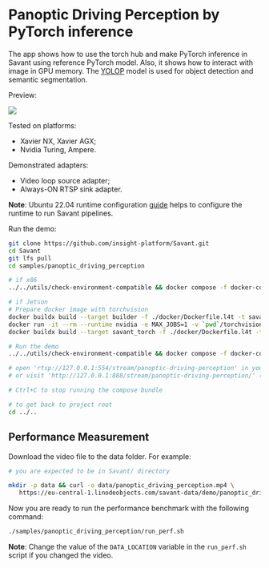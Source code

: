 # Panoptic Driving Perception by PyTorch inference

The app shows how to use the torch hub and make PyTorch inference in Savant using reference PyTorch model. Also, it shows how to interact with image in GPU memory. The [YOLOP](https://github.com/hustvl/YOLOP) model is used for object detection and semantic segmentation.

Preview:

![](assets/panoptic_driving_perception.webp)

Tested on platforms:

- Xavier NX, Xavier AGX;
- Nvidia Turing, Ampere.

Demonstrated adapters:

- Video loop source adapter;
- Always-ON RTSP sink adapter.

**Note**: Ubuntu 22.04 runtime configuration [guide](../../docs/runtime-configuration.md) helps to configure the runtime to run Savant pipelines.

Run the demo:

```bash
git clone https://github.com/insight-platform/Savant.git
cd Savant
git lfs pull
cd samples/panoptic_driving_perception

# if x86
../../utils/check-environment-compatible && docker compose -f docker-compose.x86.yml up

# if Jetson
# Prepare docker image with torchvision
docker buildx build --target builder -f ./docker/Dockerfile.l4t -t savant_torch_build .
docker run -it --rm --runtime nvidia -e MAX_JOBS=1 -v `pwd`/torchvision:/torchvision --entrypoint /bin/bash savant_torch_build /opt/torchvision/build_torchvision.sh
docker buildx build --target savant_torch -f ./docker/Dockerfile.l4t -t panoptic_driving_perception-module .

# Run the demo
../../utils/check-environment-compatible && docker compose -f docker-compose.l4t.yml up

# open 'rtsp://127.0.0.1:554/stream/panoptic-driving-perception' in your player
# or visit 'http://127.0.0.1:888/stream/panoptic-driving-perception/' (LL-HLS)

# Ctrl+C to stop running the compose bundle

# to get back to project root
cd ../..
```

## Performance Measurement

Download the video file to the data folder. For example:

```bash
# you are expected to be in Savant/ directory

mkdir -p data && curl -o data/panoptic_driving_perception.mp4 \
   https://eu-central-1.linodeobjects.com/savant-data/demo/panoptic_driving_perception.mp4
```

Now you are ready to run the performance benchmark with the following command:

```bash
./samples/panoptic_driving_perception/run_perf.sh
```

**Note**: Change the value of the `DATA_LOCATION` variable in the `run_perf.sh` script if you changed the video.
